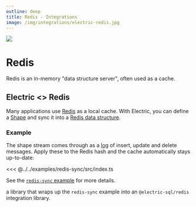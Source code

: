 ```yaml
---
outline: deep
title: Redis - Integrations
image: /img/integrations/electric-redis.jpg
---
```


<script setup>
  import HelpWanted from '/src/components/HelpWanted.vue'
</script>

<img src="/img/integrations/redis.svg" class="product-icon" />

# Redis

Redis is an in-memory "data structure server", often used as a cache.

## Electric <> Redis

Many applications use [Redis](https://redis.io/docs/latest/develop/use/client-side-caching/) as a local cache. With Electric, you can define a [Shape](/docs/guides/shapes) and sync it into a [Redis data structure](https://redis.io/docs/latest/develop/data-types/hashes/).

### Example

The shape stream comes through as a [log](/docs/api/http#shape-log) of insert, update and delete messages. Apply these to the Redis hash and the cache automatically stays up-to-date:

<<< @../../examples/redis-sync/src/index.ts

See the [`redis-sync` example](https://github.com/electric-sql/electric/tree/main/examples/redis-sync) for more details.

<HelpWanted issue="1881">
  a library that wraps up the
  <code>redis-sync</code>
  example into an
  <code>@electric-sql/redis</code>
  integration library.
</HelpWanted>
